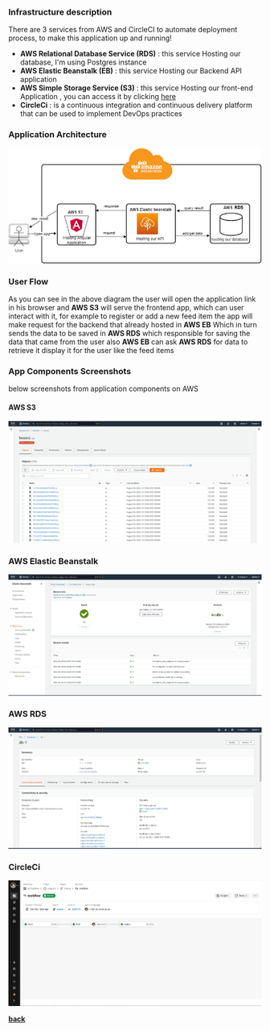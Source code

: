 ### Infrastructure description

There are 3 services from AWS and CircleCI to automate deployment process, to make this application up and running!

* **AWS Relational Database Service (RDS)** : this service Hosting our database, I'm using Postgres instance
* **AWS Elastic Beanstalk (EB)** : this service Hosting our Backend API application
* **AWS Simple Storage Service (S3)** : this service Hosting our front-end Application , you can access it by
  clicking [here](http://besara.s3-website-us-east-1.amazonaws.com/#/home)
* **CircleCi** : is a continuous integration and continuous delivery platform that can be used to implement DevOps
  practices

### Application Architecture

![Infrastructure](../screenshots/archtiechture.png "Application Infrastructure")

### User Flow

As you can see in the above diagram the user will open the application link in his browser and **AWS S3** will serve the
frontend app,
which can user interact with it, for example to register or add a new feed item the app will make request for the
backend that already hosted in
**AWS EB** Which in turn sends the data to be saved in **AWS RDS** which responsible for saving the data that came from
the user also **AWS EB** can ask **AWS RDS** for data to retrieve it display it for the user like the feed items

### App Components Screenshots

below screenshots from application components on AWS

#### AWS S3

![AWS S3](../screenshots/s3.png "S3")

### AWS Elastic Beanstalk

![AWS EB](../screenshots/eb.png "EB")

### AWS RDS

![AWS RDS](../screenshots/rds.png "RDS")

### CircleCi

![CircleCi](../screenshots/circleci-status.png "CircleCi")

**[back](../README.md)**
